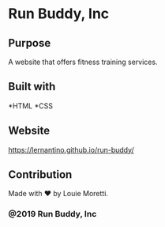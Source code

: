 # Run Buddy, Inc

## Purpose
A website that offers fitness training services.

## Built with
*HTML
*CSS

## Website
https://lernantino.github.io/run-buddy/

## Contribution
Made with ❤️ by Louie Moretti.

### @2019 Run Buddy, Inc
